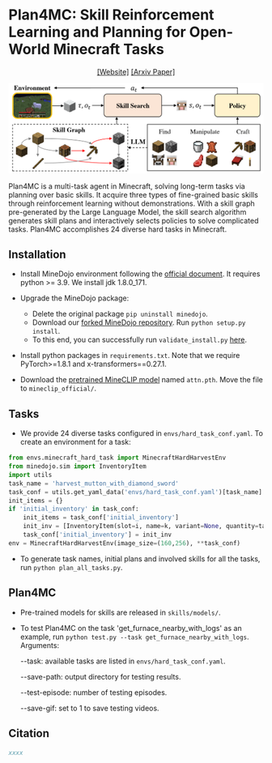 # Plan4MC: Skill Reinforcement Learning and Planning for Open-World Minecraft Tasks
<div align="center">

[[Website]](https://sites.google.com/view/plan4mc) 
[[Arxiv Paper]](xxx)

![](figs/plan4mc.png)
</div>

Plan4MC is a multi-task agent in Minecraft, solving long-term tasks via planning over basic skills. It  acquire three types of fine-grained basic skills through reinforcement learning without demonstrations. With a skill graph pre-generated by the Large Language Model, the skill search algorithm generates skill plans and interactively selects policies to solve complicated tasks. Plan4MC accomplishes 24 diverse hard tasks in Minecraft.

## Installation

- Install MineDojo environment following the [official document](https://docs.minedojo.org/sections/getting_started/install.html#prerequisites).  It requires python >= 3.9. We install jdk 1.8.0_171.

- Upgrade the MineDojo package: 
	- Delete the original package `pip uninstall minedojo`.
	- Download our [forked MineDojo repository](https://github.com/YHQpkueecs/MineDojo). Run `python setup.py install`.
	- To this end, you can successfully run `validate_install.py` [here](https://github.com/MineDojo/MineDojo/tree/main/scripts).

- Install python packages in `requirements.txt`. Note that we require PyTorch>=1.8.1 and x-transformers==0.27.1.

- Download the [pretrained MineCLIP model](https://drive.google.com/file/d/1uaZM1ZLBz2dZWcn85rZmjP7LV6Sg5PZW/view?usp=sharing) named `attn.pth`.  Move the file to `mineclip_official/`.

## Tasks
- We provide 24 diverse tasks configured in `envs/hard_task_conf.yaml`.  To create an environment for a task:
```python
from envs.minecraft_hard_task import MinecraftHardHarvestEnv
from minedojo.sim import InventoryItem
import utils
task_name = 'harvest_mutton_with_diamond_sword'
task_conf = utils.get_yaml_data('envs/hard_task_conf.yaml')[task_name]
init_items = {}
if 'initial_inventory' in task_conf:
    init_items = task_conf['initial_inventory']
    init_inv = [InventoryItem(slot=i, name=k, variant=None, quantity=task_conf['initial_inventory'][k]) for i,k in enumerate(list(task_conf['initial_inventory'].keys()))]
    task_conf['initial_inventory'] = init_inv
env = MinecraftHardHarvestEnv(image_size=(160,256), **task_conf)
```

- To generate task names, initial plans and involved skills for all the tasks, run `python plan_all_tasks.py`.


## Plan4MC
- Pre-trained models for skills are released in `skills/models/`.
- To test Plan4MC on the task 'get_furnace_nearby_with_logs' as an example,  run `python test.py --task get_furnace_nearby_with_logs`.   Arguments:

	\-\-task:  available tasks are listed in `envs/hard_task_conf.yaml`.

	\-\-save-path: output directory for testing results.

	\-\-test-episode: number of testing episodes.

	\-\-save-gif: set to 1 to save testing videos.

## Citation
```bibtex
xxxx
```

